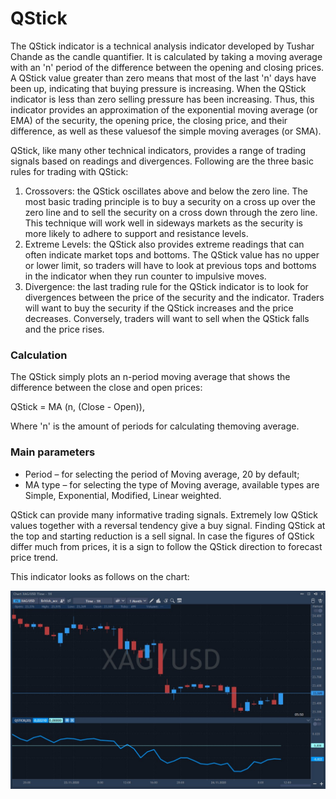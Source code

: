 # QStick

The QStick indicator is a technical analysis indicator developed by Tushar Chande as the candle quantifier. It is calculated by taking a moving average with an 'n' period of the difference between the opening and closing prices. A QStick value greater than zero means that most of the last 'n' days have been up, indicating that buying pressure is increasing. When the QStick indicator is less than zero selling pressure has been increasing. Thus, this indicator provides an approximation of the exponential moving average \(or EMA\) of the security, the opening price, the closing price, and their difference, as well as these values ​​of the simple moving averages \(or SMA\).

QStick, like many other technical indicators, provides a range of trading signals based on readings and divergences. Following are the three basic rules for trading with QStick:

1. Crossovers: the QStick oscillates above and below the zero line. The most basic trading principle is to buy a security on a cross up over the zero line and to sell the security on a cross down through the zero line. This technique will work well in sideways markets as the security is more likely to adhere to support and resistance levels.
2. Extreme Levels: the QStick also provides extreme readings that can often indicate market tops and bottoms. The QStick value has no upper or lower limit, so traders will have to look at previous tops and bottoms in the indicator when they run counter to impulsive moves.
3. Divergence: the last trading rule for the QStick indicator is to look for divergences between the price of the security and the indicator. Traders will want to buy the security if the QStick increases and the price decreases. Conversely, traders will want to sell when the QStick falls and the price rises.

### Calculation

The QStick simply plots an n-period moving average that shows the difference between the close and open prices:

QStick = MA \(n, \(Close - Open\)\),

Where 'n' is the amount of periods for calculating themoving average.

### Main parameters

* Period – for selecting the period of Moving average, 20 by default;
* MA type – for selecting the type of Moving average, available types are Simple, Exponential, Modified, Linear weighted.

QStick can provide many informative trading signals. Extremely low QStick values together with a reversal tendency give a buy signal. Finding QStick at the top and starting reduction is a sell signal. In case the figures of QStick differ much from prices, it is a sign to follow the QStick direction to forecast price trend.

This indicator looks as follows on the chart:

![](../../../../.gitbook/assets/screenshot_2%20%2827%29.jpg)

